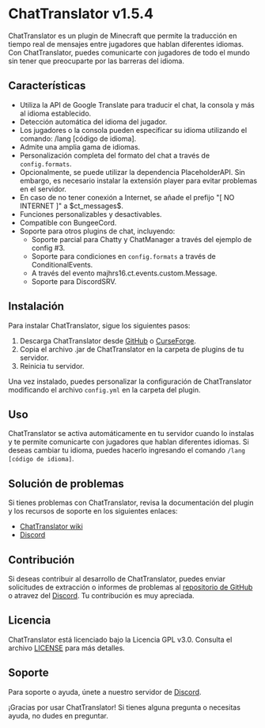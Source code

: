 # ChatTranslator v1.5.4

ChatTranslator es un plugin de Minecraft que permite la traducción en tiempo real de mensajes entre jugadores que hablan diferentes idiomas. Con ChatTranslator, puedes comunicarte con jugadores de todo el mundo sin tener que preocuparte por las barreras del idioma.

## Características

- Utiliza la API de Google Translate para traducir el chat, la consola y más al idioma establecido.
- Detección automática del idioma del jugador.
- Los jugadores o la consola pueden especificar su idioma utilizando el comando: /lang [código de idioma].
- Admite una amplia gama de idiomas.
- Personalización completa del formato del chat a través de `config.formats`.
- Opcionalmente, se puede utilizar la dependencia PlaceholderAPI. Sin embargo, es necesario instalar la extensión player para evitar problemas en el servidor.
- En caso de no tener conexión a Internet, se añade el prefijo "[ NO INTERNET ]" a \$ct_messages\$.
- Funciones personalizables y desactivables.
- Compatible con BungeeCord.
- Soporte para otros plugins de chat, incluyendo:
  - Soporte parcial para Chatty y ChatManager a través del ejemplo de config #3.
  - Soporte para condiciones en `config.formats` a través de ConditionalEvents.
  - A través del evento majhrs16.ct.events.custom.Message.
  - Soporte para DiscordSRV.

## Instalación

Para instalar ChatTranslator, sigue los siguientes pasos:

1. Descarga ChatTranslator desde [GitHub](https://github.com/CreativeMD/ChatTranslator/releases) o [CurseForge](https://www.curseforge.com/minecraft/mc-mods/chattranslator).
2. Copia el archivo .jar de ChatTranslator en la carpeta de plugins de tu servidor.
3. Reinicia tu servidor.

Una vez instalado, puedes personalizar la configuración de ChatTranslator modificando el archivo `config.yml` en la carpeta del plugin.

## Uso

ChatTranslator se activa automáticamente en tu servidor cuando lo instalas y te permite comunicarte con jugadores que hablan diferentes idiomas. Si deseas cambiar tu idioma, puedes hacerlo ingresando el comando `/lang [código de idioma]`.

## Solución de problemas

Si tienes problemas con ChatTranslator, revisa la documentación del plugin y los recursos de soporte en los siguientes enlaces:

- [ChatTranslator wiki](https://github.com/Majhrs16/ChatTranslator/wiki)
- [Discord](https://discord.gg/kZxHnSVPTg)

## Contribución

Si deseas contribuir al desarrollo de ChatTranslator, puedes enviar solicitudes de extracción o informes de problemas al [repositorio de GitHub](https://github.com/Majhrs16/ChatTranslator) o atravez del [Discord](https://discord.gg/kZxHnSVPTg). Tu contribución es muy apreciada.

## Licencia

ChatTranslator está licenciado bajo la Licencia GPL v3.0. Consulta el archivo [LICENSE](LICENSE) para más detalles.

## Soporte

Para soporte o ayuda, únete a nuestro servidor de [Discord](https://discord.gg/kZxHnSVPTg).

¡Gracias por usar ChatTranslator! Si tienes alguna pregunta o necesitas ayuda, no dudes en preguntar.